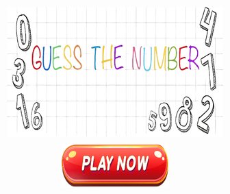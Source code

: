 <div align="center">
  <p>
  <img src="/image.png" width="795" height="304"
  </p>
</div>

<a 
 href="https://replit.com/@serhanelmaciogl/Guess-the-Number-Designed-in-Python?v=1">
  <div align="center">
 <img border="0" src="/button.gif" width="250" height="100" >
  </div>
</a>
  
